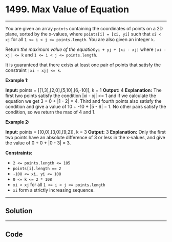 # 1499. Max Value of Equation

---

You are given an array `points` containing the coordinates of points on a 2D plane, sorted by the x-values, where `points[i] = [xi, yi]` such that `xi < xj` for all `1 <= i < j <= points.length`. You are also given an integer `k`.

Return _the maximum value of the equation_`yi + yj + |xi - xj|` where `|xi - xj| <= k` and `1 <= i < j <= points.length`.

It is guaranteed that there exists at least one pair of points that satisfy the constraint `|xi - xj| <= k`.

 

**Example 1:**


**Input:** points = [[1,3],[2,0],[5,10],[6,-10]], k = 1
**Output:** 4
**Explanation:** The first two points satisfy the condition |xi - xj| <= 1 and if we calculate the equation we get 3 + 0 + |1 - 2| = 4. Third and fourth points also satisfy the condition and give a value of 10 + -10 + |5 - 6| = 1.
No other pairs satisfy the condition, so we return the max of 4 and 1.


**Example 2:**


**Input:** points = [[0,0],[3,0],[9,2]], k = 3
**Output:** 3
**Explanation:** Only the first two points have an absolute difference of 3 or less in the x-values, and give the value of 0 + 0 + |0 - 3| = 3.


 

**Constraints:**

  * `2 <= points.length <= 105`
  * `points[i].length == 2`
  * `-108 <= xi, yi <= 108`
  * `0 <= k <= 2 * 108`
  * `xi < xj` for all `1 <= i < j <= points.length`
  * `xi` form a strictly increasing sequence.

---

## Solution



---

## Code
```python


```